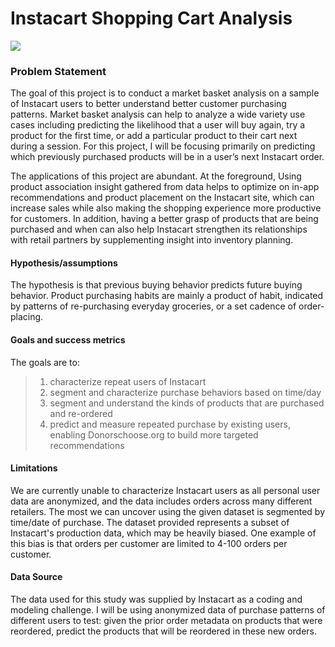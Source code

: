 # Instacart Shopping Cart Analysis

<img src = 'https://d2guulkeunn7d8.cloudfront.net/assets/beetstrap/brand/logo@3x-c01b12eeb889d8665611740b281d76fa1cf88d06bcbd8a50dbcae6baecdbe9da.png'>

### Problem Statement
The goal of this project is to conduct a market basket analysis on a sample of Instacart users to better understand better customer purchasing patterns. Market basket analysis can help to analyze a wide variety use cases including predicting the likelihood that a user will buy again, try a product for the first time, or add a particular product to their cart next during a session. For this project, I will be focusing primarily on predicting which previously purchased products will be in a user’s next Instacart order. 

The applications of this project are abundant. At the foreground, Using product association insight gathered from data helps to optimize on in-app recommendations and product placement on the Instacart site, which can increase sales while also making the shopping experience more productive for customers. In addition, having a better grasp of products that are being purchased and when can also help Instacart strengthen its relationships with retail partners by supplementing insight into inventory planning. 


#### Hypothesis/assumptions
The hypothesis is that previous buying behavior predicts future buying behavior. 
Product purchasing habits are mainly a product of habit, indicated by patterns of re-purchasing everyday groceries, or a set cadence of order-placing.   

#### Goals and success metrics
The goals are to: <br>
> 1. characterize repeat users of Instacart <br>
> 2. segment and characterize purchase behaviors based on time/day <br>
> 3. segment and understand the kinds of products that are purchased and re-ordered<br>
> 4. predict and measure repeated purchase by existing users, enabling Donorschoose.org to build more targeted recommendations
#### Limitations 
We are currently unable to characterize Instacart users as all personal user data are anonymized, and the data includes orders across many different retailers. The most we can uncover using the given dataset is segmented by time/date of purchase. The dataset provided represents a subset of Instacart's production data, which may be heavily biased. One example of this bias is that orders per customer are limited to 4-100 orders per customer. 

#### Data Source 
The data used for this study was supplied by Instacart as a coding and modeling challenge. I will be using anonymized data of purchase patterns of different users to test: given the prior order metadata on products that were reordered, predict the products that will be reordered in these new orders.

